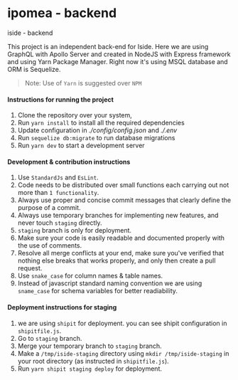 # ipomea - backend

iside - backend

This project is an independent back-end for Iside. Here we are using GraphQL with Apollo Server and created in NodeJS with Express framework and using Yarn Package Manager. Right now it's using MSQL database and ORM is Sequelize.

>Note: Use of `Yarn` is suggested over `NPM`

#### Instructions for running the project
1. Clone the repository over your system,
2. Run ``yarn install`` to install all the required dependencies
3. Update configuration in _./config/config.json_ and _./.env_
4. Run ``sequelize db:migrate`` to run database migrations
5. Run ``yarn dev`` to start a development server


#### Development & contribution instructions
1. Use ``StandardJs`` and ``EsLint``.
2. Code needs to be distributed over small functions each carrying out not more than `1 functionality`. 
3. Always use proper and concise commit messages that clearly define the purpose of a commit.
4. Always use temporary branches for implementing new features, and never touch `staging` directly.
5. `staging` branch is only for deployment.
6. Make sure your code is easily readable and documented properly with the use of comments.
7. Resolve all merge conflicts at your end, make sure you've verified that nothing else breaks that works properly, and only then create a pull request.
8. Use ``snake_case`` for column names & table names.
9. Instead of javascript standard naming convention we are using ``sname_case`` for schema variables for better readiability.


#### Deployment instructions for staging
1. we are using `shipit` for deployment. you can see shipit configuration in `shipitfile.js`.
2. Go to `staging` branch.
3. Merge your temporary branch to `staging` branch.
4. Make a `/tmp/iside-staging` directory using `mkdir /tmp/iside-staging` in your root directory (as instructed in `shipitfile.js`).
5. Run `yarn shipit staging deploy` for deployment.